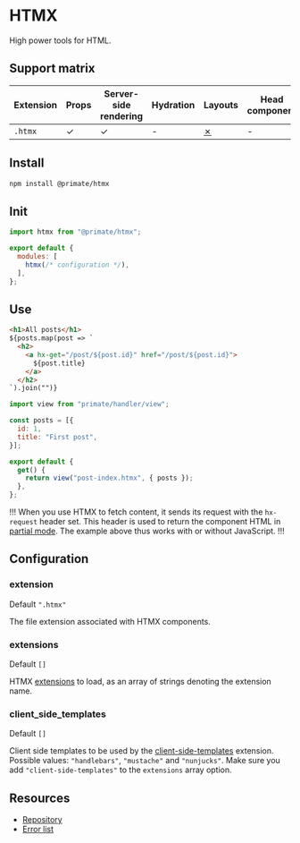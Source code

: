 # HTMX

High power tools for HTML.

## Support matrix

|Extension|Props|Server-side rendering|Hydration|Layouts|Head component|I18N|
|-|-|-|-|-|-|-|
|`.htmx`|✓|✓|-|[✗]|-|-|

## Install

```sh
npm install @primate/htmx
```

## Init

```js caption=primate.config.js
import htmx from "@primate/htmx";

export default {
  modules: [
    htmx(/* configuration */),
  ],
};
```

## Use

```html caption=components/post-index.htmx
<h1>All posts</h1>
${posts.map(post => `
  <h2>
    <a hx-get="/post/${post.id}" href="/post/${post.id}">
      ${post.title}
    </a>
  </h2>
`).join("")}
```

```js caption=routes/htmx.js
import view from "primate/handler/view";

const posts = [{
  id: 1,
  title: "First post",
}];

export default {
  get() {
    return view("post-index.htmx", { posts });
  },
};
```

!!!
When you use HTMX to fetch content, it sends its request with the `hx-request`
header set. This header is used to return the component HTML in
[partial mode][partial]. The example above thus works with or without
JavaScript.
!!!

## Configuration

### extension

Default `".htmx"`

The file extension associated with HTMX components.

### extensions

Default `[]`

HTMX [extensions] to load, as an array of strings denoting the extension name.

### client_side_templates

Default `[]`

Client side templates to be used by the [client-side-templates] extension.
Possible values: `"handlebars"`, `"mustache"` and `"nunjucks"`. Make sure you
add `"client-side-templates"` to the `extensions` array option.

## Resources

* [Repository][repo]
* [Error list](/errors/htmx)

[repo]: https://github.com/primatejs/primate/tree/master/packages/htmx
[✗]: https://github.com/primatejs/primate/issues/164
[extensions]: https://htmx.org/extensions
[client-side-templates]: https://htmx.org/extensions/client-side-templates
[partial]: /guide/responses#partial

